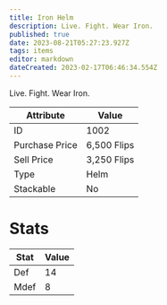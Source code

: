 ```yaml
---
title: Iron Helm
description: Live. Fight. Wear Iron.
published: true
date: 2023-08-21T05:27:23.927Z
tags: items
editor: markdown
dateCreated: 2023-02-17T06:46:34.554Z
---
```


Live. Fight. Wear Iron.

|Attribute|Value|
|-|-|
|ID|1002|
|Purchase Price|6,500 Flips|
|Sell Price|3,250 Flips|
|Type|Helm|
|Stackable|No|

# Stats
|Stat|Value|
|-|-|
|Def|14|
|Mdef|8|
